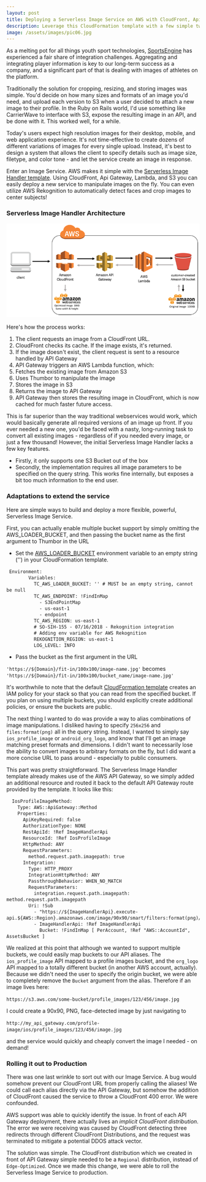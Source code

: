 ```yaml
---
layout: post
title: Deploying a Serverless Image Service on AWS with CloudFront, Api Gateway, S3, AWS Lambda, and Thumbor
description: Leverage this CloudFormation template with a few simple tweaks to deploy a cost-effective Image Service to your platform.
image: /assets/images/pic06.jpg
---
```


As a melting pot for all things youth sport technologies, [SportsEngine](https://sportsengine.com) has experienced a fair share of integration challenges. Aggregating and integrating player information is key to our long-term success as a company, and a significant part of that is dealing with images of athletes on the platform.

Traditionally the solution for cropping, resizing, and storing images was simple. You'd decide on how many sizes and formats of an image you'd need, and upload each version to S3 when a user decided to attach a new image to their profile. In the Ruby on Rails world, I'd use something like CarrierWave to interface with S3, expose the resulting image in an API, and be done with it. This worked well, for a while.

Today's users expect high resolution images for their desktop, mobile, and web application experience. It's not time-effective to create dozens of different variations of images for every single upload. Instead, it's best to design a system that allows the client to specify details such as image size, filetype, and color tone - and let the service create an image in response.

Enter an Image Service. AWS makes it simple with the [Serverless Image Handler template](https://aws.amazon.com/answers/web-applications/serverless-image-handler/). Using CloudFront, Api Gateway, Lambda, and S3 you can easily deploy a new service to manipulate images on the fly. You can even utilize AWS Rekognition to automatically detect faces and crop images to center subjects!

### Serverless Image Handler Architecture
<span class="image fit"><img src="/assets/images/serverless_image_handler.png" alt="Serverless Image Handler Architecture Diagram" /></span>

Here's how the process works:
1. The client requests an image from a CloudFront URL.
2. CloudFront checks its cache. If the image exists, it's returned.
3. If the image doesn't exist, the client request is sent to a resource handled by API Gateway
4. API Gateway triggers an AWS Lambda function, which:
5. Fetches the existing image from Amazon S3
6. Uses Thumbor to manipulate the image
7. Stores the image in S3
8. Returns the image to API Gateway
9. API Gateway then stores the resulting image in CloudFront, which is now cached for much faster future access.

This is far superior than the way traditional webservices would work, which would basically generate all required versions of an image up front. If you ever needed a new one, you'd be faced with a nasty, long-running task to convert all existing images - regardless of if you needed every image, or just a few thousand!
However, the initial Serverless Image Handler lacks a few key features.
- Firstly, it only supports one S3 Bucket out of the box
- Secondly, the implementation requires all image parameters to be specified on the query string. This works fine internally, but exposes a bit too much information to the end user.


### Adaptations to extend the service
Here are simple ways to build and deploy a more flexible, powerful, Serverless Image Service.

First, you can actually enable multiple bucket support by simply omitting the AWS_LOADER_BUCKET, and then passing the bucket name as the first argument to Thumbor in the URL
- Set the [AWS_LOADER_BUCKET](https://github.com/awslabs/serverless-image-handler/blob/f47c7c7c8a29e605921297a4bf301a24637f10b1/deployment/serverless-image-handler.template#L366) environment variable to an empty string ('') in your CloudFormation template.

```
 Environment:
        Variables:
          TC_AWS_LOADER_BUCKET: '' # MUST be an empty string, cannot be null
          TC_AWS_ENDPOINT: !FindInMap
            - S3EndPointMap
            - us-east-1
            - endpoint
          TC_AWS_REGION: us-east-1
          # SO-SIH-155 - 07/16/2018 - Rekognition integration
          # Adding env variable for AWS Rekognition
          REKOGNITION_REGION: us-east-1
          LOG_LEVEL: INFO
```

- Pass the bucket as the first argument in the URL

`'https://${Domain}/fit-in/100x100/image-name.jpg'` becomes `'https://${Domain}/fit-in/100x100/bucket_name/image-name.jpg'`

It's worthwhile to note that the default [CloudFormation template](https://github.com/awslabs/serverless-image-handler/blob/master/deployment/serverless-image-handler.template#L237) creates an IAM policy for your stack so that you can read from the specified bucket. If you plan on using multiple buckets, you should explicitly create additional policies, or ensure the buckets are public.

The next thing I wanted to do was provide a way to alias combinations of image manipulations. I disliked having to specify `256x256` and `files:format(png)` all in the query string. Instead, I wanted to simply say `ios_profile_image` or `android_org_logo`, and know that I'll get an image matching preset formats and dimensions. I didn't want to necessarily lose the ability to convert images to arbitrary formats on the fly, but I did want a more concise URL to pass around - especially to public consumers.

This part was pretty straightforward. The Serverless Image Handler template already makes use of the AWS API Gateway, so we simply added an additional resource and routed it back to the default API Gateway route provided by the template. It looks like this:
```
  IosProfileImageMethod:
    Type: AWS::ApiGateway::Method
    Properties:
      ApiKeyRequired: false
      AuthorizationType: NONE
      RestApiId: !Ref ImageHandlerApi
      ResourceId: !Ref IosProfileImage
      HttpMethod: ANY
      RequestParameters:
        method.request.path.imagepath: true
      Integration:
        Type: HTTP_PROXY
        IntegrationHttpMethod: ANY
        PassthroughBehavior: WHEN_NO_MATCH
        RequestParameters:
          integration.request.path.imagepath: method.request.path.imagepath
        Uri: !Sub
          - "https://${ImageHandlerApi}.execute-api.${AWS::Region}.amazonaws.com/image/90x90/smart/filters:format(png)/${Bucket}/{imagepath}"
          - ImageHandlerApi: !Ref ImageHandlerApi
            Bucket: !FindInMap [ PerAccount, !Ref "AWS::AccountId", AssetsBucket ]
```

We realized at this point that although we wanted to support multiple buckets, we could easily map buckets to our API aliases. The `ios_profile_image` API mapped to a profile images bucket, and the `org_logo` API mapped to a totally different bucket (in another AWS account, actually). Because we didn't need the user to specify the origin bucket, we were able to completely remove the `Bucket` argument from the alias. Therefore if an image lives here:

`https://s3.aws.com/some-bucket/profile_images/123/456/image.jpg`

I could create a 90x90, PNG, face-detected image by just navigating to

`http://my_api_gateway.com/profile-image/ios/profile_images/123/456/image.jpg`

and the service would quickly and cheaply convert the image I needed - on demand!

### Rolling it out to Production
There was one last wrinkle to sort out with our Image Service. A bug would somehow prevent our CloudFront URL from properly calling the aliases! We could call each alias directly via the API Gateway, but somehow the addition of CloudFront caused the service to throw a CloudFront 400 error. We were confounded.

AWS support was able to quickly identify the issue. In front of each API Gateway deployment, there actually lives an *implicit CloudFront distribution*. The error we were receiving was caused by CloudFront detecting three redirects through different CloudFront Distributions, and the request was terminated to mitigate a potential DDOS attack vector.

The solution was simple. The CloudFront distribution which we created in front of API Gateway simple needed to be a `Regional` distribution, instead of `Edge-Optimized`. Once we made this change, we were able to roll the Serverless Image Service to production.
